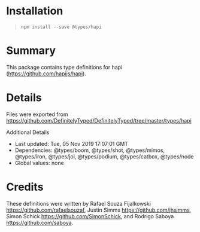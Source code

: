 # Installation
> `npm install --save @types/hapi`

# Summary
This package contains type definitions for hapi (https://github.com/hapijs/hapi).

# Details
Files were exported from https://github.com/DefinitelyTyped/DefinitelyTyped/tree/master/types/hapi

Additional Details
 * Last updated: Tue, 05 Nov 2019 17:07:01 GMT
 * Dependencies: @types/boom, @types/shot, @types/mimos, @types/iron, @types/joi, @types/podium, @types/catbox, @types/node
 * Global values: none

# Credits
These definitions were written by Rafael Souza Fijalkowski <https://github.com/rafaelsouzaf>, Justin Simms <https://github.com/jhsimms>, Simon Schick <https://github.com/SimonSchick>, and Rodrigo Saboya <https://github.com/saboya>.
